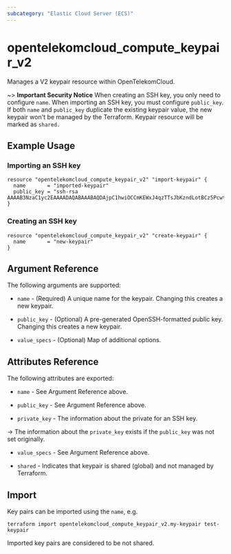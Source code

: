 ```yaml
---
subcategory: "Elastic Cloud Server (ECS)"
---
```


# opentelekomcloud_compute_keypair_v2

Manages a V2 keypair resource within OpenTelekomCloud.

~> **Important Security Notice** When creating an SSH key, you only need to configure `name`.
When importing an SSH key, you must configure `public_key`. If both `name` and `public_key` duplicate
the existing keypair value, the new keypair won't be managed by the Terraform. Keypair resource
will be marked as `shared.`


## Example Usage


### Importing an SSH key
```hcl
resource "opentelekomcloud_compute_keypair_v2" "import-keypair" {
  name       = "imported-keypair"
  public_key = "ssh-rsa AAAAB3NzaC1yc2EAAAADAQABAAABAQDAjpC1hwiOCCmKEWxJ4qzTTsJbKzndLotBCz5PcwtUnflmU+gHJtWMZKpuEGVi29h0A/+ydKek1O18k10Ff+4tyFjiHDQAnOfgWf7+b1yK+qDip3X1C0UPMbwHlTfSGWLGZqd9LvEFx9k3h/M+VtMvwR1lJ9LUyTAImnNjWG7TaIPmui30HvM2UiFEmqkr4ijq45MyX2+fLIePLRIF61p4whjHAQYufqyno3BS48icQb4p6iVEZPo4AE2o9oIyQvj2mx4dk5Y8CgSETOZTYDOR3rU2fZTRDRgPJDH9FWvQjF5tA0p3d9CoWWd2s6GKKbfoUIi8R/Db1BSPJwkqB"
}
```

### Creating an SSH key
```hcl
resource "opentelekomcloud_compute_keypair_v2" "create-keypair" {
  name       = "new-keypair"
}
```

## Argument Reference

The following arguments are supported:

* `name` - (Required) A unique name for the keypair. Changing this creates a new keypair.

* `public_key` - (Optional) A pre-generated OpenSSH-formatted public key.
  Changing this creates a new keypair.

* `value_specs` - (Optional) Map of additional options.

## Attributes Reference

The following attributes are exported:

* `name` - See Argument Reference above.

* `public_key` - See Argument Reference above.

* `private_key` - The information about the private for an SSH key.

->
The information about the `private_key` exists if the `public_key` was not set originally.

* `value_specs` - See Argument Reference above.

* `shared` - Indicates that keypair is shared (global) and not managed by Terraform.

## Import

Key pairs can be imported using the `name`, e.g.

```shell
terraform import opentelekomcloud_compute_keypair_v2.my-keypair test-keypair
```

Imported key pairs are considered to be not shared.
